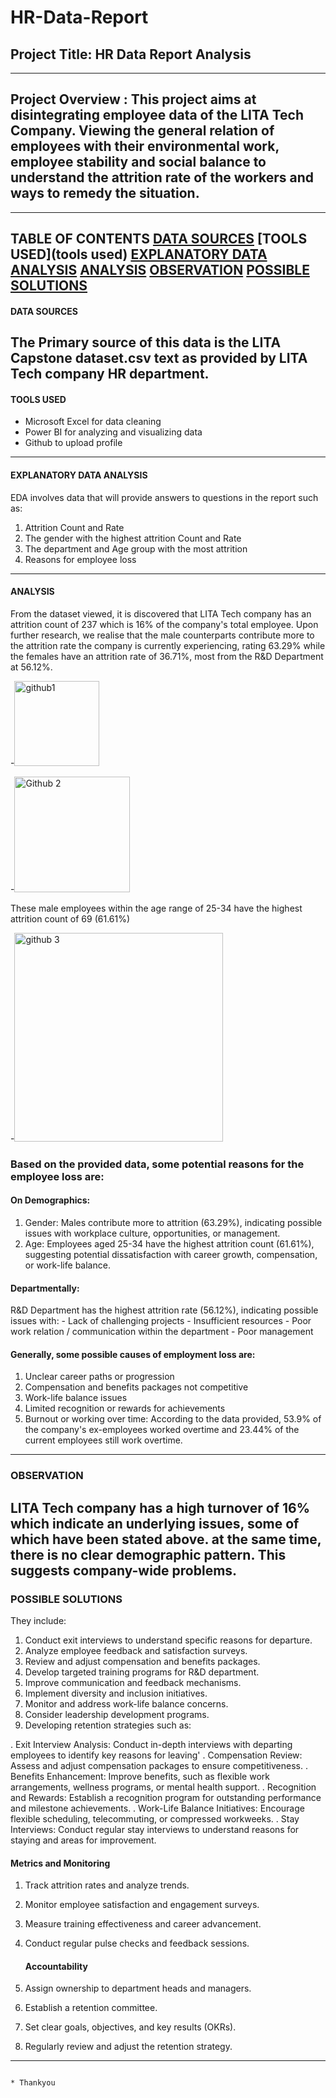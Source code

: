 # HR-Data-Report

## Project Title: HR Data Report Analysis
---------
## Project Overview : This project aims at disintegrating employee data of the LITA Tech Company. Viewing the general relation of employees with their environmental work, employee stability and social balance to understand the attrition rate of the workers and ways to remedy the situation.
--------

TABLE OF CONTENTS
[DATA SOURCES](data_sources)
[TOOLS USED](tools used)
[EXPLANATORY DATA ANALYSIS](explanatory_data_analysis)
[ANALYSIS](analysis)
[OBSERVATION](observation)
[POSSIBLE SOLUTIONS](possible_solutions) 
------

#### DATA SOURCES
The Primary source of this data is the LITA Capstone dataset.csv text as provided by LITA Tech company HR department.
-------

#### TOOLS USED
- Microsoft Excel for data cleaning
- Power BI for analyzing and visualizing data
- Github to upload profile
------

#### EXPLANATORY DATA ANALYSIS
EDA involves data that will provide answers to questions in the report such as:
 1. Attrition Count and Rate
 2. The gender with the highest attrition Count and Rate
 3. The department and Age group with the most attrition
 4. Reasons for employee loss
-----------


#### ANALYSIS
From the dataset viewed, it is discovered that LITA Tech company has an attrition count of 237 which is 16% of the company's total employee. Upon further research, we realise that the male counterparts contribute more to the attrition rate the company is currently experiencing, rating 63.29% while the females have an attrition rate of 36.71%, most from the R&D Department at 56.12%.

-<img width="136" alt="github1" src="https://github.com/user-attachments/assets/64554934-ddd5-4851-90c7-fcf56579e38e">


-<img width="185" alt="Github 2" src="https://github.com/user-attachments/assets/9aba2714-623d-4b5b-8d98-ba2e2e56720a">

These male employees within the  age range of 25-34 have the highest attrition count of 69 (61.61%)

-<img width="334" alt="github 3" src="https://github.com/user-attachments/assets/5221de7d-67df-4453-9662-1f95fa290adb">

### Based on the provided data, some potential reasons for the employee loss are:
 #### On Demographics:
1. Gender: Males contribute more to attrition (63.29%), indicating possible issues with workplace culture, opportunities, or management.
2. Age: Employees aged 25-34 have the highest attrition count (61.61%), suggesting potential dissatisfaction with career growth, compensation, or work-life balance.

#### Departmentally: 
 R&D Department has the highest attrition rate (56.12%), indicating possible issues with:
    - Lack of challenging projects
    - Insufficient resources
    - Poor work relation / communication within the department
    - Poor management

#### Generally, some possible causes of employment loss are: 
1. Unclear career paths or progression
2. Compensation and benefits packages not competitive
3. Work-life balance issues
4. Limited recognition or rewards for achievements
5. Burnout or working over time: According to the data provided, 53.9% of the company's ex-employees worked overtime and 23.44% of the current employees still work overtime.
------------

   ### OBSERVATION
  LITA Tech company has a high turnover of 16% which indicate an underlying issues, some of which have been stated above. at the same time, there is no clear demographic pattern. This suggests company-wide problems.  
---------------

### POSSIBLE SOLUTIONS
 They include:
1. Conduct exit interviews to understand specific reasons for departure.
2. Analyze employee feedback and satisfaction surveys.
3. Review and adjust compensation and benefits packages.
4. Develop targeted training programs for R&D department.
5. Improve communication and feedback mechanisms.
6. Implement diversity and inclusion initiatives.
7. Monitor and address work-life balance concerns.
8. Consider leadership development programs.
9. Developing retention strategies such as:
    
  . Exit Interview Analysis: Conduct in-depth interviews with departing employees to identify key reasons for leaving'
  . Compensation Review: Assess and adjust compensation packages to ensure competitiveness.
  . Benefits Enhancement: Improve benefits, such as flexible work arrangements, wellness programs, or mental health support.
  . Recognition and Rewards: Establish a recognition program for outstanding performance and milestone achievements.
  . Work-Life Balance Initiatives: Encourage flexible scheduling, telecommuting, or compressed workweeks.
  . Stay Interviews: Conduct regular stay interviews to understand reasons for staying and areas for improvement.

   #### Metrics and Monitoring 

1. Track attrition rates and analyze trends.
2. Monitor employee satisfaction and engagement surveys.
3. Measure training effectiveness and career advancement.
4. Conduct regular pulse checks and feedback sessions.

   #### Accountability 
1. Assign ownership to department heads and managers.
2. Establish a retention committee.
3. Set clear goals, objectives, and key results (OKRs).
4. Regularly review and adjust the retention strategy.
-----------------


                                                                                                 * Thankyou 
